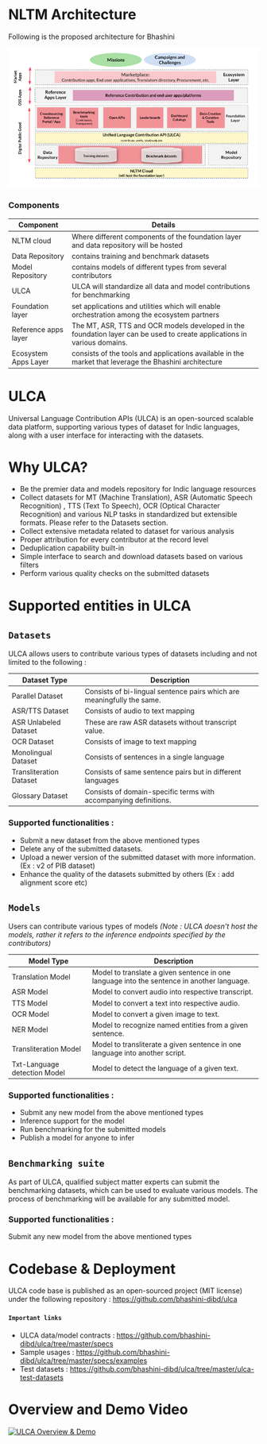 # NLTM Architecture

Following is the proposed architecture for Bhashini

![NLTM Architecture](https://raw.githubusercontent.com/ULCA-IN/ulca/develop/ulca-documentation/images/nltm_architecture_2.png)

### Components  ###

Component     | Details
--------------| -------------
NLTM cloud  | Where different components of the foundation layer and data repository will be hosted
Data Repository  | contains training and benchmark datasets
Model Repository  | contains models of different types from several contributors
ULCA |  ULCA will standardize all data and model contributions for benchmarking
Foundation layer | set applications and utilities which will enable orchestration among the ecosystem partners
Reference apps layer | The MT, ASR, TTS and OCR models developed in the foundation layer can be used to create applications in various domains.
Ecosystem Apps Layer | consists of the tools and applications available in the market that leverage the Bhashini architecture


# ULCA #
Universal Language Contribution APIs (ULCA) is an open-sourced scalable data platform, supporting various types of dataset for Indic languages, along with a user interface for interacting with the datasets.




# Why ULCA?
* Be the premier data and models repository for Indic language resources
* Collect datasets for MT (Machine Translation), ASR (Automatic Speech Recognition) , TTS (Text To Speech), OCR (Optical Character Recognition) and various NLP tasks in standardized but extensible formats. Please refer to the Datasets section.
* Collect extensive metadata related to dataset for various analysis
* Proper attribution for every contributor at the record level
* Deduplication capability built-in
* Simple interface to search and download datasets based on various filters
* Perform various quality checks on the submitted datasets


# Supported entities in ULCA
## `Datasets`
ULCA allows users to contribute various types of datasets including and not limited to the following :

Dataset Type  | Description
------------- | -------------
Parallel Dataset  | Consists of bi-lingual sentence pairs which are meaningfully the same.
ASR/TTS Dataset  | Consists of audio to text mapping
ASR Unlabeled Dataset | These are raw ASR datasets without transcript value.
OCR Dataset | Consists of image to text mapping
Monolingual Dataset | Consists of sentences in a single language
Transliteration Dataset  | Consists of same sentence pairs but in different languages
Glossary Dataset  | Consists of domain-specific terms with accompanying definitions.

### Supported functionalities :
* Submit a new dataset from the above mentioned types
* Delete any of the submitted datasets.
* Upload a newer version of the submitted dataset with more information. (Ex : v2 of PIB dataset)
* Enhance the quality of the datasets submitted by others (Ex : add alignment score etc)


## `Models`
Users can contribute various types of models 
*(Note : ULCA doesn’t host the models, rather it refers to the inference endpoints specified by the contributors)*

Model Type  | Description
------------- | -------------
Translation Model |  Model to translate a given sentence in one language into the sentence in another language.
ASR Model | Model to convert audio into respective transcript.
TTS Model | Model to convert a text into respective audio.
OCR Model | Model to convert a given image to text.
NER Model | Model to recognize named entities from a given sentence.
Transliteration Model |  Model to transliterate a given sentence in one language into another script.
Txt-Language detection Model | Model to detect the language of a given text. 


### Supported functionalities :
* Submit any new model from the above mentioned types
* Inference support for the model
* Run benchmarking for the submitted models
* Publish a model for anyone to infer


## `Benchmarking suite`
As part of ULCA, qualified subject matter experts can submit the benchmarking datasets, which can be used to evaluate various models. The process of benchmarking will be available for any submitted model.

### Supported functionalities :
Submit any new model from the above mentioned types


# Codebase & Deployment 
ULCA code base is published as an open-sourced project (MIT license) under the following repository :
https://github.com/bhashini-dibd/ulca 

#### `Important links`
* ULCA data/model contracts : https://github.com/bhashini-dibd/ulca/tree/master/specs  
* Sample usages : https://github.com/bhashini-dibd/ulca/tree/master/specs/examples 
* Test datasets : https://github.com/bhashini-dibd/ulca/tree/master/ulca-test-datasets  

# Overview and Demo Video
[![ULCA Overview & Demo](https://img.youtube.com/vi/vyOOAViD6Sk/0.jpg)](https://youtu.be/vyOOAViD6Sk)
